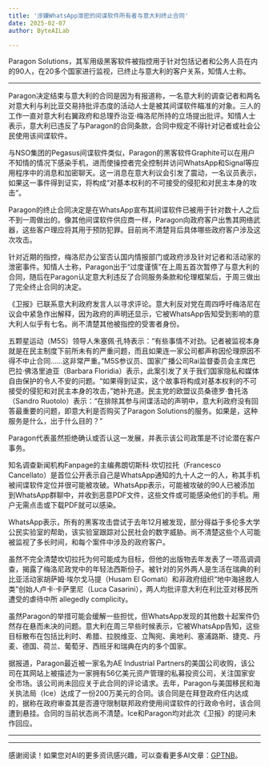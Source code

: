 ```yaml
---
title: '涉嫌WhatsApp泄密的间谍软件所有者与意大利终止合同'
date: 2025-02-07
author: ByteAILab

---
```


Paragon Solutions，其军用级黑客软件被指控用于针对包括记者和公务人员在内的90人，在20多个国家进行监视，已终止与意大利的客户关系，知情人士称。

---
Paragon决定结束与意大利的合同是因为有报道称，一名意大利的调查记者和两名对意大利与利比亚交易持批评态度的活动人士是被其间谍软件瞄准的对象。三人的工作一直对意大利右翼政府和总理乔治亚·梅洛尼所持的立场提出批评。知情人士表示，意大利已违反了与Paragon的合同条款，合同中规定不得针对记者或社会公民使用该间谍软件。

与NSO集团的Pegasus间谍软件类似，Paragon的黑客软件Graphite可以在用户不知情的情况下感染手机，进而使操控者完全控制并访问WhatsApp和Signal等应用程序中的消息和加密聊天。这一消息在意大利议会引发了震动，一名议员表示，如果这一事件得到证实，将构成“对基本权利的不可接受的侵犯和对民主本身的攻击”。

Paragon的终止合同决定是在WhatsApp宣布其间谍软件已被用于针对数十人之后不到一周做出的。像其他间谍软件供应商一样，Paragon向政府客户出售其网络武器，这些客户理应将其用于预防犯罪。目前尚不清楚背后具体哪些政府客户涉及这次攻击。

针对近期的指控，梅洛尼办公室否认国内情报部门或政府涉及针对记者和活动家的泄密事件。知情人士称，Paragon出于“过度谨慎”在上周五首次暂停了与意大利的合同，随后在Paragon认定意大利违反了合同服务条款和伦理框架后，于周三做出了完全终止合同的决定。

《卫报》已联系意大利政府发言人以寻求评论。意大利反对党在周四呼吁梅洛尼在议会中紧急作出解释，因为政府的声明还显示，它被WhatsApp告知受到影响的意大利人似乎有七名。尚不清楚其他被指控的受害者身份。

五颗星运动（M5S）领导人朱塞佩·孔特表示：“有些事情不对劲。记者被监视本身就是在民主制度下前所未有的严重问题，而且如果连一家公司都声称因伦理原因不得不中止合同……这非常严重。”M5S参议员、国家广播公司Rai监督委员会主席巴巴拉·佛洛里迪亚（Barbara Floridia）表示，此案引发了关于我们国家隐私和媒体自由保护的令人不安的问题。“如果得到证实，这个故事将构成对基本权利的不可接受的侵犯和对民主本身的攻击，”她补充道。民主党的欧盟议员桑德罗·鲁托洛（Sandro Ruotolo）表示：“在排除其参与间谍活动的声明中，意大利政府没有回答最重要的问题，即意大利是否购买了Paragon Solutions的服务。如果是，这种服务是什么，出于什么目的？”

Paragon代表虽然拒绝确认或否认这一发展，并表示该公司政策是不讨论潜在客户事务。

知名调查新闻机构Fanpage的主编弗朗切斯科·坎切拉托（Francesco Cancellato）是首位公开表示自己是WhatsApp通知的九十人之一的人，称其手机被间谍软件定位并很可能被攻破。WhatsApp表示，可能被攻破的90人已被添加到WhatsApp群聊中，并收到恶意PDF文件，这些文件或可能感染他们的手机。用户无需点击或下载PDF就可以感染。

WhatsApp表示，所有的黑客攻击尝试于去年12月被发现，部分得益于多伦多大学公民实验室的帮助，该实验室跟踪对公民社会的数字威胁。尚不清楚这些个人可能被监视了多长时间，和每个案件中涉及的政府客户。

虽然不完全清楚坎切拉托为何可能成为目标，但他的出版物去年发表了一项高调调查，揭露了梅洛尼政党中的年轻法西斯份子。被针对的另外两人是生活在瑞典的利比亚活动家胡萨姆·埃尔戈马提（Husam El Gomati）和非政府组织“地中海拯救人类”创始人卢卡·卡萨里尼（Luca Casarini），两人均批评意大利在利比亚对移民所遭受的虐待中所 allegedly complicity。

虽然Paragon的举措可能会缓解一些担忧，但WhatsApp发现的其他数十起案件仍然存在悬而未决的问题。意大利在周三早些时候表示，它被WhatsApp告知，这些目标散布在包括比利时、希腊、拉脱维亚、立陶宛、奥地利、塞浦路斯、捷克、丹麦、德国、荷兰、葡萄牙、西班牙和瑞典在内的多个国家。

据报道，Paragon最近被一家名为AE Industrial Partners的美国公司收购，该公司在其网站上被描述为一家拥有56亿美元资产管理的私募投资公司，关注国家安全市场。该公司尚未回应关于此合同的评论请求。去年，Paragon与美国移民和海关执法局（Ice）达成了一份200万美元的合同。该合同是在拜登政府任内达成的，据称在政府审查其是否遵守限制联邦政府使用间谍软件的行政命令时，该合同遭到悬挂。合同的当前状态尚不清楚。Ice和Paragon均对此次《卫报》的提问未作回应。

---
---
感谢阅读！如果您对AI的更多资讯感兴趣，可以查看更多AI文章：[GPTNB](https://gptnb.com)。
